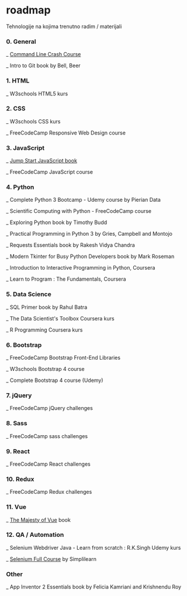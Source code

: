 # roadmap

Tehnologije na kojima trenutno radim / materijali


### 0. General

  _ [Command Line Crash Course](https://learnpythonthehardway.org/book/appendixa.html)
  
  _ Intro to Git book by Bell, Beer
  
### 1. HTML

  _ W3schools HTML5 kurs

### 2. CSS

  _ W3schools CSS kurs

  _ FreeCodeCamp Responsive Web Design course
  
### 3. JavaScript

  _ [Jump Start JavaScript book](https://github.com/spbooks/JSJAVASCRIPT1) 
  
  _ FreeCodeCamp JavaScript course
  
### 4. Python
  
  _ Complete Python 3 Bootcamp - Udemy course by Pierian Data

  _ Scientific Computing with Python - FreeCodeCamp course

  _ Exploring Python book by Timothy Budd
  
  _ Practical Programming in Python 3 by Gries, Campbell and Montojo
  
  _ Requests Essentials book by Rakesh Vidya Chandra
  
  _ Modern Tkinter for Busy Python Developers book by Mark Roseman
  
  _ Introduction to Interactive Programming in Python, Coursera
  
  _ Learn to Program : The Fundamentals, Coursera
  
### 5. Data Science

  _ SQL Primer book by Rahul Batra

  _ The Data Scientist's Toolbox Coursera kurs
  
  _ R Programming Coursera kurs
  
### 6. Bootstrap

  _ FreeCodeCamp Bootstrap Front-End Libraries
  
  _ W3schools Bootstrap 4 course
  
  _ Complete Bootstrap 4 course (Udemy)
  
### 7. jQuery

  _ FreeCodeCamp jQuery challenges
  
### 8. Sass

  _ FreeCodeCamp sass challenges
  
### 9. React

  _ FreeCodeCamp React challenges
  
### 10. Redux

  _ FreeCodeCamp Redux challenges
  
### 11. Vue

  _ [The Majesty of Vue](https://github.com/hootlex/the-majesty-of-vuejs) book

### 12. QA / Automation

  _ Selenium Webdriver Java - Learn from scratch : R.K.Singh Udemy kurs 
  
  _ [Selenium Full Course](https://www.youtube.com/watch?v=Jdkrj2lDAEY) by Simplilearn

### Other

 _ App Inventor 2 Essentials book by Felicia Kamriani and Krishnendu Roy
 

